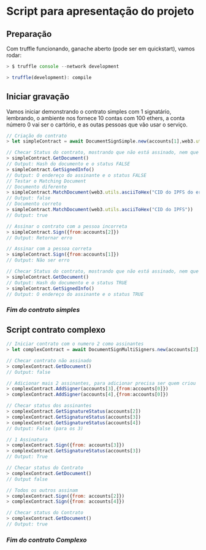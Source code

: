 # Script para apresentação do projeto

## Preparação

Com truffle funcionando, ganache aberto (pode ser em quickstart), vamos rodar:

```js
> $ truffle console --network development

> truffle(development): compile
```

## Iniciar gravação

Vamos iniciar demonstrando o contrato simples com 1 signatário, lembrando, o ambiente nos fornece 10 contas com 100 ethers, a conta número 0 vai ser o cartório, e as outas pessoas que vão usar o serviço.


```js
// Criação do contrato
> let simpleContract = await DocumentSignSimple.new(accounts[1],web3.utils.asciiToHex("{CID do IPFS}"),{from:accounts[0]})

// Checar Status do contrato, mostrando que não está assinado, nem que o status da assinatura do signatário está "false"
> simpleContract.GetDocument()
// Output: Hash do documento e o status FALSE
> simpleContract.GetSignedInfo()
// Output: O endereço do assinante e o status FALSE
// Testar o Matching Document
// Documento diferente
> simpleContract.MatchDocument(web3.utils.asciiToHex("CID do IPFS do errado"))
// Output: false
// Documento correto
> simpleContract.MatchDocument(web3.utils.asciiToHex("CID do IPFS"))
// Output: true

// Assinar o contrato com a pessoa incorreta
> simpleContract.Sign({from:accounts[2]})
// Output: Retornar erro

// Assinar com a pessoa correta
> simpleContract.Sign({from:accounts[1]})
// Output: Não ser erro

// Checar Status do contrato, mostrando que não está assinado, nem que o status da assinatura do signatário está "false"
> simpleContract.GetDocument()
// Output: Hash do documento e o status TRUE
> simpleContract.GetSignedInfo()
// Output: O endereço do assinante e o status TRUE

```

### ***Fim do contrato simples***

## Script contrato complexo

```js
// Iniciar contrato com o numero 2 como assinantes
> let complexContract = await DocumentSignMultiSigners.new(accounts[2], web3.utils.asciiToHex("CID do IPFS"),{from: accounts[0]})

// Checar contrato não assinado
> complexContract.GetDocument()
// Output: false

// Adicionar mais 2 assinantes, para adicionar precisa ser quem criou
> complexContract.AddSigner(accounts[3],{from:accounts[0]})
> complexContract.AddSigner(accounts[4],{from:accounts[0]})

// Checar status dos assinantes
> complexContract.GetSignatureStatus(accounts[2])
> complexContract.GetSignatureStatus(accounts[3])
> complexContract.GetSignatureStatus(accounts[4])
// Output: False (para os 3)

// 1 Assinatura
> complexContract.Sign({from: accounts[3]})
> complexContract.GetSignatureStatus(accounts[3])
// Output: True

// Checar status do Contrato
> complexContract.GetDocument()
// Output false

// Todos os outros assinam
> complexContract.Sign({from: accounts[2]})
> complexContract.Sign({from: accounts[4]})

// Checar status do Contrato
> complexContract.GetDocument()
// Output: true

```

### ***Fim do contrato Complexo***
